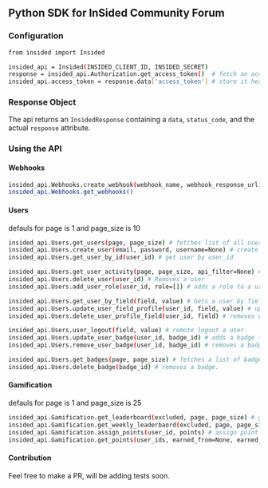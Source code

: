 ## Python SDK for InSided Community Forum


### Configuration

```bash
from insided import Insided

insided_api = Insided(INSIDED_CLIENT_ID, INSIDED_SECRET)
response = insided_api.Authorization.get_access_token()  # fetch an access token
insided_api.access_token = response.data['access_token'] # store it here
```

### Response Object

The api returns an `InsidedResponse` containing a `data`, `status_code`, and the actual `response` attribute.

### Using the API

#### Webhooks
```bash
insided_api.Webhooks.create_webhook(webhook_name, webhook_response_url)
insided_api.Webhooks.get_webhooks()
```

#### Users
defauls for page is 1 and page_size is 10
```bash
insided_api.Users.get_users(page, page_size) # fetches list of all users
insided_api.Users.create_user(email, password, username=None) # create a user
insided_api.Users.get_user_by_id(user_id) # get user by user_id

insided_api.Users.get_user_activity(page, page_size, api_filter=None) # get's user activity
insided_api.Users.delete_user(user_id) # Removes a user
insided_api.Users.add_user_role(user_id, role=[]) # adds a role to a user

insided_api.Users.get_user_by_field(field, value) # Gets a user by field and value
insided_api.Users.update_user_field_profile(user_id, field, value) # updates the user field
insided_api.Users.delete_user_profile_field(user_id, field) # removes user field.

insided_api.Users.user_logout(field, value) # remote logout a user.
insided_api.Users.update_user_badge(user_id, badge_id) # adds a badge to a user.
insided_api.Users.remove_user_badge(user_id, badge_id) # removes a badge a user.

insided_api.Users.get_badges(page, page_size) # fetches a list of badges.
insided_api.Users.delete_badge(badge_id) # removes a badge.
```

#### Gamification
defauls for page is 1 and page_size is 25

```bash
insided_api.Gamification.get_leaderboard(excluded, page, page_size) # get overall leaderboard.
insided_api.Gamification.get_weekly_leaderbaord(excluded, page, page_size) # weekly leaderboard.
insided_api.Gamification.assign_points(user_id, points) # assign point to user.
insided_api.Gamification.get_points(user_ids, earned_from=None, earned_at=None) # get a list of points for users.
```

#### Contribution
Feel free to make a PR, will be adding tests soon.